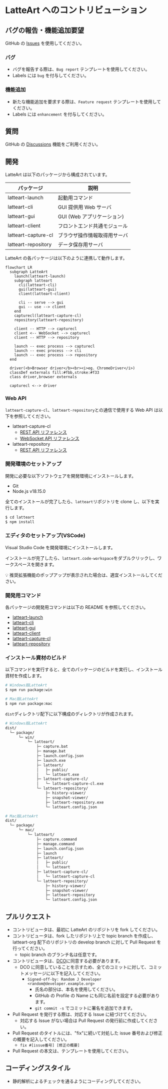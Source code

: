 # LatteArt へのコントリビューション

## バグの報告・機能追加要望

GitHub の [Issues](https://github.com/latteart-org/latteart/issues) を使用してください。

### バグ

- バグを報告する際は、`Bug report` テンプレートを使用してください。
- Labels には `bug` を付与してください。

### 機能追加

- 新たな機能追加を要求する際は、`Feature request` テンプレートを使用してください。
- Labels には `enhancement` を付与してください。

## 質問

GitHub の [Discussions](https://github.com/latteart-org/latteart/discussions) 機能をご利用ください。

## 開発

LatteArt は以下のパッケージから構成されています。

| パッケージ          | 説明                         |
| ------------------- | ---------------------------- |
| latteart-launch     | 起動用コマンド               |
| latteart-cli        | GUI 提供用 Web サーバ        |
| latteart-gui        | GUI (Web アプリケーション)   |
| latteart-client     | フロントエンド共通モジュール |
| latteart-capture-cl | ブラウザ操作情報取得用サーバ |
| latteart-repository | データ保存用サーバ           |

LatteArt の各パッケージは以下のように連携して動作します。

```mermaid
flowchart LR
  subgraph LatteArt
    launch(latteart-launch)
    subgraph latteart
      cli(latteart-cli)
      gui(latteart-gui)
      client(latteart-client)

      cli -- serve --> gui
      gui -- use --> client
    end
    capturecl(latteart-capture-cl)
    repository(latteart-repository)

    client -- HTTP --> capturecl
    client <-- WebSocket --> capturecl
    client -- HTTP --> repository

    launch -- exec process --> capturecl
    launch -- exec process --> cli
    launch -- exec process --> repository
  end

  driver(<b>Browser driver</b><br><i>eg. ChromeDriver</i>)
  classDef externals fill:#fbb,stroke:#f33
  class driver,browser externals

  capturecl <--> driver
```

### Web API

`latteart-capture-cl`、`latteart-repository`との通信で使用する Web API は以下を参照してください。

- latteart-capture-cl
  - [REST API リファレンス](https://latteart-org.github.io/latteart/docs/api/latteart-capture-cl/rest/)
  - [WebSocket API リファレンス](../packages/latteart-capture-cl/docs/api/websocket.md)
- latteart-repository
  - [REST API リファレンス](https://latteart-org.github.io/latteart/docs/api/latteart-repository/rest/)

### 開発環境のセットアップ

開発に必要な以下ソフトウェアを開発環境にインストールします。

- Git
- Node.js v18.15.0

全てのインストールが完了したら、`latteart`リポジトリを clone し、以下を実行します。

```bash
$ cd latteart
$ npm install
```

### エディタのセットアップ(VSCode)

Visual Studio Code を開発環境にインストールします。

インストールが完了したら、`latteart.code-workspace`をダブルクリックし、ワークスペースを開きます。

:bulb: 推奨拡張機能のポップアップが表示された場合は、適宜インストールしてください。

### 開発用コマンド

各パッケージの開発用コマンドは以下の README を参照してください。

- [latteart-launch](../packages/latteart-launch/README_ja.md)
- [latteart-cli](../packages/latteart-cli/README_ja.md)
- [latteart-gui](../packages/latteart-gui/README_ja.md)
- [latteart-client](../packages/latteart-client/README_ja.md)
- [latteart-capture-cl](../packages/latteart-capture-cl/README_ja.md)
- [latteart-repository](../packages/latteart-repository/README_ja.md)

### インストール資材のビルド

以下コマンドを実行すると、全てのパッケージのビルドを実行し、インストール資材を作成します。

```bash
# Windows版LatteArt
$ npm run package:win

# Mac版LatteArt
$ npm run package:mac
```

`dist`ディレクトリ配下に以下構成のディレクトリが作成されます。

```bash
# Windows版LatteArt
dist/
  └─ package/
      └─ win/
          └─ latteart/
              ├─ capture.bat
              ├─ manage.bat
              ├─ launch.config.json
              ├─ launch.exe
              ├─ latteart/
              │   ├─ public/
              │   └─ latteart.exe
              ├─ latteart-capture-cl/
              │   └─ latteart-capture-cl.exe
              └─ latteart-repository/
                  ├─ history-viewer/
                  ├─ snapshot-viewer/
                  ├─ latteart-repository.exe
                  └─ latteart.config.json

# Mac版LatteArt
dist/
  └─ package/
      └─ mac/
          └─ latteart/
              ├─ capture.command
              ├─ manage.command
              ├─ launch.config.json
              ├─ launch
              ├─ latteart/
              │   ├─ public/
              │   └─ latteart
              ├─ latteart-capture-cl/
              │   └─ latteart-capture-cl
              └─ latteart-repository/
                  ├─ history-viewer/
                  ├─ snapshot-viewer/
                  ├─ latteart-repository
                  └─ latteart.config.json
```

## プルリクエスト

- コントリビュータは、最初に LatteArt のリポジトリを fork してください。
- コントリビュータは、fork したリポジトリ上で topic branch を作成し、latteart-org 配下のリポジトリの develop branch に対して Pull Request を行ってください。
  - topic branch のブランチ名は任意です。
- コントリビュータは、[DCO](https://developercertificate.org/)に同意する必要があります。
  - DCO に同意していることを示すため、全てのコミットに対して、コミットメッセージに以下を記入してください。
    - `Signed-off-by: Random J Developer <random@developer.example.org>`
      - 氏名の部分は、本名を使用してください。
      - GitHub の Profile の Name にも同じ名前を設定する必要があります。
      - `git commit -s` でコミットに署名を追加できます。
- Pull Request を発行する際は、対応する Issue に紐づけてください。
  - 対応する Issue がない場合は Pull Request の発行前に作成してください。
- Pull Request のタイトルには、"fix"に続いて対処した issue 番号および修正の概要を記入してください。
  - `fix #[issue番号] [修正の概要]`
- Pull Request の本文は、テンプレートを使用してください。

## コーディングスタイル

- 静的解析によるチェックを通るようにコーディングしてください。
